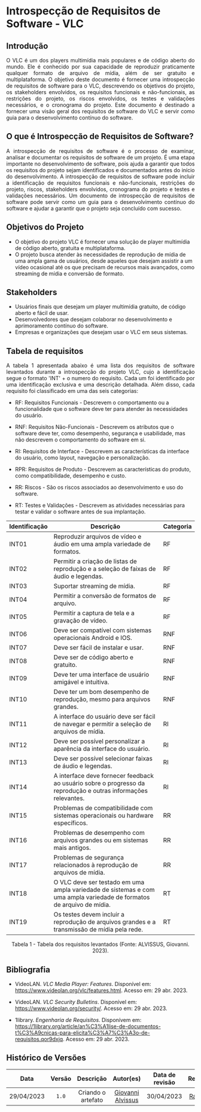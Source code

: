 # Introspecção de Requisitos de Software - VLC

## Introdução

<div style="text-align:justify;">
O VLC é um dos players multimídia mais populares e de código aberto do mundo. Ele é conhecido por sua capacidade de reproduzir praticamente qualquer formato de arquivo de mídia, além de ser gratuito e multiplataforma. O objetivo deste documento é fornecer uma introspecção de requisitos de software para o VLC, descrevendo os objetivos do projeto, os stakeholders envolvidos, os requisitos funcionais e não-funcionais, as restrições do projeto, os riscos envolvidos, os testes e validações necessários, e o cronograma do projeto. Este documento é destinado a fornecer uma visão geral dos requisitos de software do VLC e servir como guia para o desenvolvimento contínuo do software.
</div>


## O que é Introspecção de Requisitos de Software?

<div style="text-align:justify;">
A introspecção de requisitos de software é o processo de examinar, analisar e documentar os requisitos de software de um projeto. É uma etapa importante no desenvolvimento de software, pois ajuda a garantir que todos os requisitos do projeto sejam identificados e documentados antes do início do desenvolvimento. A introspecção de requisitos de software pode incluir a identificação de requisitos funcionais e não-funcionais, restrições do projeto, riscos, stakeholders envolvidos, cronograma do projeto e testes e validações necessários. Um documento de introspecção de requisitos de software pode servir como um guia para o desenvolvimento contínuo do software e ajudar a garantir que o projeto seja concluído com sucesso.
</div>

## Objetivos do Projeto
- O objetivo do projeto VLC é fornecer uma solução de player multimídia de código aberto, gratuita e multiplataforma.
- O projeto busca atender às necessidades de reprodução de mídia de uma ampla gama de usuários, desde aqueles que desejam assistir a um vídeo ocasional até os que precisam de recursos mais avançados, como streaming de mídia e conversão de formato.

## Stakeholders
- Usuários finais que desejam um player multimídia gratuito, de código aberto e fácil de usar.
- Desenvolvedores que desejam colaborar no desenvolvimento e aprimoramento contínuo do software.
- Empresas e organizações que desejam usar o VLC em seus sistemas.

## Tabela de requisitos

<div style="text-align:justify;">
A tabela 1 apresentada abaixo é uma lista dos requisitos de software levantados durante a introspecção do projeto VLC, cujo a identificação segue o formato 'INT' + o numero do requisito. Cada um foi identificado por uma identificação exclusiva e uma descrição detalhada. Além disso, cada requisito foi classificado em uma das seis categorias:
</div>

- RF: Requisitos Funcionais - Descrevem o comportamento ou a funcionalidade que o software deve ter para atender às necessidades do usuário.

- RNF: Requisitos Não-Funcionais - Descrevem os atributos que o software deve ter, como desempenho, segurança e usabilidade, mas não descrevem o comportamento do software em si.

- RI: Requisitos de Interface - Descrevem as características da interface do usuário, como layout, navegação e personalização.

- RPR: Requisitos de Produto - Descrevem as características do produto, como compatibilidade, desempenho e custo.

- RR: Riscos - São os riscos associados ao desenvolvimento e uso do software.

- RT: Testes e Validações - Descrevem as atividades necessárias para testar e validar o software antes de sua implantação.

| Identificação | Descrição | Categoria |
| --- | --- | --- |
| INT01 | Reproduzir arquivos de vídeo e áudio em uma ampla variedade de formatos. | RF |
| INT02 | Permitir a criação de listas de reprodução e a seleção de faixas de áudio e legendas. | RF |
| INT03 | Suportar streaming de mídia. | RF |
| INT04 | Permitir a conversão de formatos de arquivo. | RF |
| INT05 | Permitir a captura de tela e a gravação de vídeo. | RF |
| INT06 | Deve ser compatível com sistemas operacionais Android e IOS. | RNF |
| INT07 | Deve ser fácil de instalar e usar. | RNF |
| INT08 | Deve ser de código aberto e gratuito. | RNF |
| INT09 | Deve ter uma interface de usuário amigável e intuitiva. | RNF |
| INT10 | Deve ter um bom desempenho de reprodução, mesmo para arquivos grandes. | RNF |
| INT11 | A interface do usuário deve ser fácil de navegar e permitir a seleção de arquivos de mídia. | RI |
| INT12 | Deve ser possível personalizar a aparência da interface do usuário. | RI |
| INT13 | Deve ser possível selecionar faixas de áudio e legendas. | RI |
| INT14 | A interface deve fornecer feedback ao usuário sobre o progresso da reprodução e outras informações relevantes. | RI |
| INT15 | Problemas de compatibilidade com sistemas operacionais ou hardware específicos. | RR |
| INT16 | Problemas de desempenho com arquivos grandes ou em sistemas mais antigos. | RR |
| INT17 | Problemas de segurança relacionados à reprodução de arquivos de mídia. | RR |
| INT18 | O VLC deve ser testado em uma ampla variedade de sistemas e com uma ampla variedade de formatos de arquivo de mídia. | RT |
| INT19 | Os testes devem incluir a reprodução de arquivos grandes e a transmissão de mídia pela rede. | RT |
<div style="text-align: center;"><p>Tabela 1 - Tabela dos requisitos levantados (Fonte: ALVISSUS, Giovanni. 2023).</p></div>

## Bibliografia

- VideoLAN. *VLC Media Player: Features*. Disponível em: <https://www.videolan.org/vlc/features.html>. Acesso em: 29 abr. 2023.

- VideoLAN. *VLC Security Bulletins*. Disponível em: <https://www.videolan.org/security/>. Acesso em: 29 abr. 2023.

- 1library. *Engenharia de Requisitos*. Disponívem em: <https://1library.org/article/an%C3%A1lise-de-documentos-t%C3%A9cnicas-para-elicita%C3%A7%C3%A3o-de-requisitos.qor9dxjq>. Acesso em: 29 abr. 2023.

## Histórico de Versões
| Data | Versão | Descrição | Autor(es) | Data de revisão | Revisor(es) |
| :-: | :-: | :-: | :-: | :-: | :-: |
| 29/04/2023 | `1.0` | Criando o artefato | [Giovanni Alvissus](https://github.com/giovanni1106) | 30/04/2023 | [Rafael Bosi](https://github.com/StrangeUnit28) |
